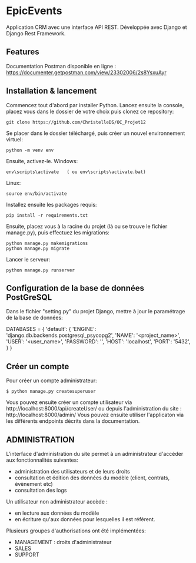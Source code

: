 # EpicEvents
Application CRM avec une interface API REST.
Développée avec Django et Django Rest Framework.

## Features

Documentation Postman disponible en ligne :
https://documenter.getpostman.com/view/23302006/2s8YsxuAyr


## Installation & lancement

Commencez tout d'abord par installer Python.
Lancez ensuite la console, placez vous dans le dossier de votre choix puis clonez ce repository:
```
git clone https://github.com/ChristelleDS/OC_Projet12
```
Se placer dans le dossier téléchargé, puis créer un nouvel environnement virtuel:
```
python -m venv env
```
Ensuite, activez-le.
Windows:
```
env\scripts\activate   ( ou env\scripts\activate.bat)
```
Linux:
```
source env/bin/activate
```
Installez ensuite les packages requis:
```
pip install -r requirements.txt
```
Ensuite, placez vous à la racine du projet (là ou se trouve le fichier manage.py), puis effectuez les migrations:
```
python manage.py makemigrations
python manage.py migrate
```
Lancer le serveur: 
```
python manage.py runserver
```

## Configuration de la base de données PostGreSQL

Dans le fichier "setting.py" du projet Django, mettre à jour le paramétrage de la base de données:

DATABASES = {
    'default': {
        'ENGINE': 'django.db.backends.postgresql_psycopg2',
        'NAME': '<project_name>',
        'USER': '<user_name>',
        'PASSWORD': '<password>',
        'HOST': 'localhost',
        'PORT': '5432',
    }
}

## Créer un compte

Pour créer un compte administrateur: 
```
$ python manage.py createsuperuser
```
Vous pouvez ensuite créer un compte utilisateur via http://localhost:8000/api/createUser/ 
ou depuis l'administration du site : http://localhost:8000/admin/
Vous pouvez ensuite utiliser l'applicaton via les différents endpoints décrits dans la documentation. 

## ADMINISTRATION

L'interface d'administration du site permet à un administrateur d'accéder aux fonctionnalités suivantes:
- administration des utilisateurs et de leurs droits
- consultation et édition des données du modèle (client, contrats, évènement etc)
- consultation des logs

Un utilisateur non administrateur accède :
- en lecture aux données du modèle 
- en écriture qu'aux données pour lesquelles il est référent.

Plusieurs groupes d'authorisations ont été implémentées:
- MANAGEMENT : droits d'administrateur
- SALES 
- SUPPORT 

